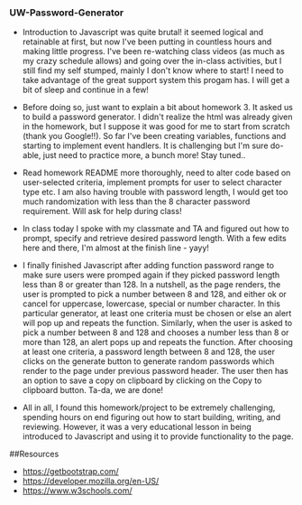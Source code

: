 ### UW-Password-Generator

- Introduction to Javascript was quite brutal! it seemed logical and retainable at first, but now I've been putting in countless hours and making little progress. I've been re-watching class videos (as much as my crazy schedule allows) and going over the in-class activities, but I still find my self stumped, mainly I don't know where to start! I need to take advantage of the great support system this progam has. I will get a bit of sleep and continue in a few!

- Before doing so, just want to explain a bit about homework 3. It asked us to build a password generator. I didn't realize the html was already given in the homework, but I suppose it was good for me to start from scratch (thank you Google!!). So far I've been creating variables, functions and starting to implement event handlers. It is challenging but I'm sure do-able, just need to practice more, a bunch more! Stay tuned..

- Read homework README more thoroughly, need to alter code based on user-selected criteria, implement prompts for user to select character type etc. I am also having trouble with password length, I would get too much randomization with less than the 8 character password requirement. Will ask for help during class!

- In class today I spoke with my classmate and TA and figured out how to prompt, specify and retrieve desired password length. With a few edits here and there, I'm almost at the finish line - yayy!

- I finally finished Javascript after adding function password range to make sure users were promped again if they picked password length less than 8 or greater than 128. In a nutshell, as the page renders, the user is prompted to pick a number between 8 and 128, and either ok or cancel for uppercase, lowercase, special or number character. In this particular generator, at least one criteria must be chosen or else an alert will pop up and repeats the function. Similarly, when the user is asked to pick a number between 8 and 128 and chooses a number less than 8 or more than 128, an alert pops up and repeats the function. After choosing at least one criteria, a password length between 8 and 128, the user clicks on the generate button to generate random passwords which render to the page under previous password header. The user then has an option to save a copy on clipboard by clicking on the Copy to clipboard button. Ta-da, we are done!

- All in all, I found this homework/project to be extremely challenging, spending hours on end figuring out how to start building, writing, and reviewing. However, it was a very educational lesson in being introduced to Javascript and using it to provide functionality to the page.

##Resources

- https://getbootstrap.com/
- https://developer.mozilla.org/en-US/
- https://www.w3schools.com/